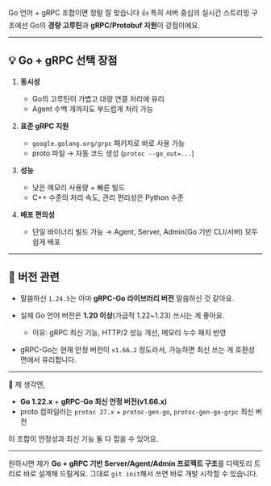 Go 언어 + gRPC 조합이면 정말 잘 맞습니다 👍
특히 서버 중심의 실시간 스트리밍 구조에선 Go의 **경량 고루틴**과 **gRPC/Protobuf 지원**이 강점이에요.

---

## 💡 Go + gRPC 선택 장점

1. **동시성**

   * Go의 고루틴이 가볍고 대량 연결 처리에 유리
   * Agent 수백 개까지도 부드럽게 처리 가능

2. **표준 gRPC 지원**

   * `google.golang.org/grpc` 패키지로 바로 사용 가능
   * proto 파일 → 자동 코드 생성 (`protoc --go_out=...`)

3. **성능**

   * 낮은 메모리 사용량 + 빠른 빌드
   * C++ 수준의 처리 속도, 관리 편리성은 Python 수준

4. **배포 편의성**

   * 단일 바이너리 빌드 가능 → Agent, Server, Admin(Go 기반 CLI/서버) 모두 쉽게 배포

---

## 📌 버전 관련

* 말씀하신 `1.24.5`는 아마 **gRPC-Go 라이브러리 버전** 말씀하신 것 같아요.
* 실제 Go 언어 버전은 **1.20 이상**(가급적 1.22\~1.23) 쓰시는 게 좋아요.

  * 이유: gRPC 최신 기능, HTTP/2 성능 개선, 메모리 누수 패치 반영
* gRPC-Go는 현재 안정 버전이 `v1.66.2` 정도라서, 가능하면 최신 쓰는 게 호환성 면에서 유리합니다.

---

📌 제 생각엔,

* **Go 1.22.x** + **gRPC-Go 최신 안정 버전(v1.66.x)**
* proto 컴파일러는 `protoc 27.x` + `protoc-gen-go`, `protoc-gen-go-grpc` 최신 버전

이 조합이 안정성과 최신 기능 둘 다 잡을 수 있어요.

---

원하시면 제가
**Go + gRPC 기반 Server/Agent/Admin 프로젝트 구조**를 디렉토리 트리로 바로 설계해 드릴게요.
그대로 `git init`해서 쓰면 바로 개발 시작할 수 있습니다.
